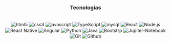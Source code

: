 <div id="badges" align="center">

  <h3> Tecnologias </h3>
  
 </div>

<div id="badges" align="center" style="display: inline_block"></br>
<img align="center" alt="html5" src="https://img.shields.io/badge/HTML5-E34F26?style=for-the-badge&logo=html5&logoColor=white">
<img align="center" alt="css3" src="https://img.shields.io/badge/CSS3-1572B6?style=for-the-badge&logo=css3&logoColor=white">
<img align="center" alt="javascript" src="https://img.shields.io/badge/JavaScript-F7DF1E?style=for-the-badge&logo=javascript&logoColor=black">
<img align="center" alt="TypeScript" src="https://img.shields.io/badge/TypeScript-007ACC?style=for-the-badge&logo=typescript&logoColor=white">
<img align="center" alt="mysql" src="https://img.shields.io/badge/MySQL-00000F?style=for-the-badge&logo=mysql&logoColor=white">
<img align="center" alt="React" src="https://img.shields.io/badge/React-20232A?style=for-the-badge&logo=react&logoColor=61DAFB">
<img align="center" alt="Node.js" src="https://img.shields.io/badge/Node.js-43853D?style=for-the-badge&logo=node.js&logoColor=white">
<img align="center" alt="React Native" src="https://img.shields.io/badge/React_Native-20232A?style=for-the-badge&logo=react&logoColor=61DAFB">
<img align="center" alt="Angular" src="https://img.shields.io/badge/Angular-red?style=for-the-badge&logo=angular&logoColor=white">
<img align="center" alt="Python" src="https://img.shields.io/badge/Python-007ACC?style=for-the-badge&logo=python&logoColor=white">
<img align="center" alt="Java" src="https://img.shields.io/badge/Java-ED8B00?style=for-the-badge&logo=java&logoColor=white">
<img align="center" alt="Bootstrp" src="https://img.shields.io/badge/Bootstrap-563D7C?style=for-the-badge&logo=bootstrap&logoColor=white">
<img align="center" alt="Jupiter-Notebook" src="https://img.shields.io/badge/Jupiter Notebook-ED8B00?style=for-the-badge&logo=jupiternotebook&logoColor=white">
<img align="center" alt="Git" src="https://img.shields.io/badge/Git-E34F26?style=for-the-badge&logo=git&logoColor=white">
<img align="center" alt="Github" src="https://img.shields.io/badge/GitHub-100000?style=for-the-badge&logo=github&logoColor=white">

</div>
